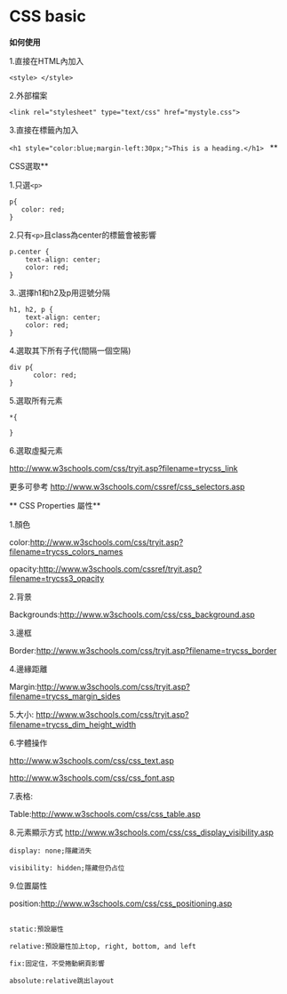 # CSS basic

**如何使用**

1.直接在HTML內加入

```<style> </style>  ```

2.外部檔案

```<link rel="stylesheet" type="text/css" href="mystyle.css">```

3.直接在標籤內加入

```<h1 style="color:blue;margin-left:30px;">This is a heading.</h1> ```
**

CSS選取**

1.只選```<p>```

```
p{
   color: red;
}

```



2.只有```<p>```且class為center的標籤會被影響
```
p.center {
    text-align: center;
    color: red;
}
```


3..選擇h1和h2及p用逗號分隔

```
h1, h2, p {
    text-align: center;
    color: red;
}
```

4.選取其下所有子代(間隔一個空隔)
```
div p{
      color: red;
}
```
5.選取所有元素
```
*{
  
}

```
6.選取虛擬元素

http://www.w3schools.com/css/tryit.asp?filename=trycss_link

更多可參考
http://www.w3schools.com/cssref/css_selectors.asp

**
CSS Properties 屬性**

1.顏色

color:http://www.w3schools.com/css/tryit.asp?filename=trycss_colors_names

opacity:http://www.w3schools.com/cssref/tryit.asp?filename=trycss3_opacity

2.背景

Backgrounds:http://www.w3schools.com/css/css_background.asp

3.邊框

Border:http://www.w3schools.com/css/tryit.asp?filename=trycss_border

4.邊緣距離

Margin:http://www.w3schools.com/css/tryit.asp?filename=trycss_margin_sides

5.大小:
http://www.w3schools.com/css/tryit.asp?filename=trycss_dim_height_width

6.字體操作

http://www.w3schools.com/css/css_text.asp

http://www.w3schools.com/css/css_font.asp

7.表格:

Table:http://www.w3schools.com/css/css_table.asp

8.元素顯示方式
http://www.w3schools.com/css/css_display_visibility.asp
```
display: none;隱藏消失

visibility: hidden;隱藏但仍占位
```
9.位置屬性

position:http://www.w3schools.com/css/css_positioning.asp

```

static:預設屬性

relative:預設屬性加上top, right, bottom, and left

fix:固定住，不受捲動網頁影響

absolute:relative跳出layout

```
